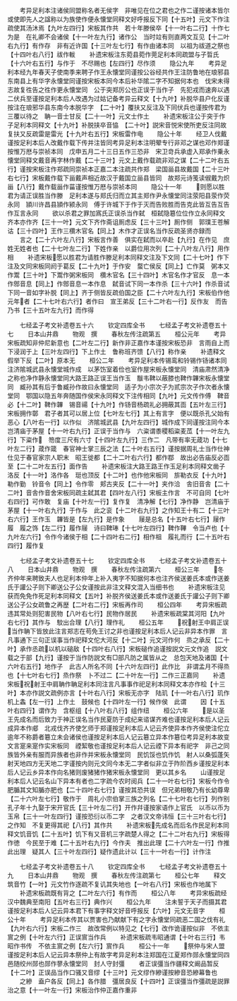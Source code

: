 <!-- { "loadSidebar": true } -->
　　考异足利本注诸侯同盟称名者无侯字　非唯见在位之君也之作二谨按诸本皆尔　或使即先人之諡称以为族使作便永懐堂同释文好呼报反下同【十五叶】元文下作注疏使其汤沐焉【九叶左四行】宋板其作共　若十年滕侯卒【十一叶右二行】十作七为是　在礼卿不会诸侯【十一叶左九行】诸作公　当时竝有则直两文互见【十二叶右九行】有作存　非有近许国【十三叶左七行】有作由诸本同　以祖为祓道之祭也【十四叶右八行】祓作軷
　　补遗宋板注东菀县菀作莞足利本同疏盟与子晢氏【十六叶右五行】与作于　不尽赐也【左四行】尽作须
　　隐公九年
　　考异足利本经九年春天子使南季来聘子作王永懐堂同谨按公谷经共作王注防鲁地在琅邪县东南县上有华字永懐堂同谨按宋板本同今本后补华隂二字不知据何本也　伐宋未得志故复徃告之徃作更永懐堂同　公于突郑厉公也正误于当作子　先犯戎而速奔以遇二伏兵至谨按足利本后人改遇为过姑记备考异云释文【十九叶】补脱华县户化反谨按注在琅邪华县东南今本脱华字　【二十叶】覆扶又反注及下同伏兵也谨按传君为三覆以待之　聃一音士甘反【二十一叶】元文士作土
　　补遗宋板注公于突于作子足利本同释文【十九叶】补脱挟卒音恊　【二十叶】説宋音悦宋使所吏反注同故复扶又反疏雷是雷光【十九叶右五行】宋板雷作电
　　隐公十年
　　经卫人伐戴谨按足利本后人改戴作载下传并注皆同考异足利本注明翚专行非邓之谋也邓作郑谨按惟万厯与崇祯本同　戊申五月二十三日五作三恐非　宋卫竒兵承虚入郑承作乗永懐堂同释文戴音再字林作戴【二十三叶】元文上戴作载疏非邓之谋【二十二叶右五行】谨按宋板注作郑疏同崇祯本正嘉二本注疏共作郑　梁国甾县故戴国【二十三叶右七行】宋板戴作载下甾戴声相近故汉于戴国立甾县皆同　故郑元诗笺读俶戴为炽甾【八行】戴作载甾作菑谨按惟万厯与崇祯本同
　　隐公十一年
　　则愿以胜君为请正误胜当作滕　足利本遂与郑氏归而立其主郑作尹永懐堂同注荥阳县荥作荧永同　頴川许昌县頴作颍永同　傅于许城下于作于灭而告败胜而告克此皆互告互告作互言永同
　　欲以杀君之罪加寪氏正误杀当作弑　桓弑隐簒位位作立永同释文齐本亦作齐【三十一叶】元文下齐作斋诅厠虑反【三十三叶】厠作侧　郭璞王苍解诂【三十四叶】王作三欑木官名【同上】木作才正误名当作反疏圣贤亦録而
　　言之【二十六叶左八行】宋板言作善　俱实在弑而以卒赴【九行】在作见　庶姓无姓者也【二十七叶左二行】下姓作亲　以爵位用次列【二十八叶左八行】用作相
　　补遗宋板愿以胜君为请胜作滕足利本同释文注及下文同【二十七叶】作下注及文同宋板同阏于葛反【二十九叶】于作安　蝥亡侯反【同上】亡作莫　粥本又作鬻【三十叶】下鬻作粥宋板同　欑木官名【三十四叶】木官名作才官反　息一本作鄎音息【同上】作鄎音息一本作息　弑音试下同一本作杀【三十六叶】作杀音试下同一音如字补脱【同上】齐于侧皆反疏伯国之臣【二十六叶左九行】宋板伯作他　元年者【二十七叶右六行】者作曰　宣王弟反【三十二叶右一行】反作友　而告乃书【三十五叶左九行】而作得

　　七经孟子考文补遗卷五十六
　　钦定四库全书
　　七经孟子考文补遗卷五十七
　　日本山井鼎
　　物观　撰
　　春秋左传注疏第五
　　桓公元年
　　考异宋板疏知非仲尼新意也【二叶左二行】新作非正嘉作本谨按宋板恐非　言雨自上而下浸润于上【三叶左四行】下上作土　鲁称班齐馈【八行】称作亲
　　补遗释文假举下反【二叶】原本无
　　桓公二年
　　考异足利本传锡鸾和铃锡作钖诸本同注济隂城武县永懐堂城作成　以茅饬室着俭也室作屋宋板永懐堂同　清庙肃然清净之称也净作静永懐堂同大路王路正误王当作玉　黻韦鞞以蔽膝也鞞作韠宋板永懐堂同　臧孙其有后于鲁臧孙作故曰永懐堂同　适子为小宗次子为贰宗次子作次者永懐堂同　鄂国以隐五年奔随国作侯宋永同释文下注传相同【九叶】元文传作傅　鞞音必【十二叶】鞞作韠　锡音禓【十九叶】作钖音杨疏礼必拥蔽其靣【五叶左三行】宋板拥作鄣　君子者其可以居上位【七叶左七行】其上有言字　便以既杀孔父始有恶心【八叶右一行】以作似　济隂城武县【九叶左四行】城作成下同谨按注同今本　岂清庙于茅屋【十一叶右九行】正误于当作与　六粢谓黍稷稻粢麦苽【十一叶左九行】下粢作　笏度三尺有六寸【十四叶左九行】三作二　凡带有率无葴功【十七叶左二行】葴作箴　春官神士掌三辰之法【二十叶右五行】谨按据周礼士当作仕神仕见于春官家宗人职末　昭王徙都【二十二叶右六行】都作鄀　故出必告庙反必靣至【二十二叶左五行】面作告
　　补遗宋板注大路王路王作玉足利本同释文凿子洛反【十一叶】洛作各　珽也顶反【十二叶】也作他宋板同　旂勒衣反【十九叶】勒作勤　铃音令【同上】令作零　郏古夹反【二十一叶】夹作洽　舎旧音舎【二十二叶】音舎作音舍宋板同疏主弑其君【四叶左八行】宋板主作言　不可自同【七叶右四行】可作敢　复庙【十叶左一行】复作复　清净解【七行】净作静　岂清庙于茅屋【十一叶右九行】于作与　此之衮【十二叶右九行】之作知王十有二【十三叶右六行】王作玉　韠皆是【左九行】是作象
　　屦是总名【十五叶右七行】屦作履　履之饰【左二行】履作屦　诗曰鞞琫【十七叶左四行】鞞作鞸　令当卢也【十九叶左六行】令作今诸侯于相【二十四叶右二行】相作柤　履礼而行【二十五叶右四行】履作复

　　七经孟子考文补遗卷五十七
　　钦定四库全书
　　七经孟子考文补遗卷五十八
　　日本山井鼎
　　物观　撰
　　春秋左传注疏第六
　　桓公三年
　　冬齐仲年来聘致夫人也足利本仲年上补入夷字不知据何本也注齐侯送姜氏本或作送姜氏于讙公子则下卿送公子公女谨按此非注文释文混入当细书也
　　补遗宋板注见获而免免作死足利本同释文【五叶】补脱齐侯送姜氏本或作送姜氏于讙公子则下卿送公子公女疏鲁之再歴【二叶右二行】宋板再作司
　　桓公四年
　　考异宋板疏违其常处则犯害民物【八叶右七行】民物作居民
　　补遗宋板疏棠其河阳【九叶右七行】其作与　駮出合理【八行】理作礼
　　桓公五年
　　祝射王中肩正误当作聃下皆放此注言郑志在苟免王讨之非也谨按足利本后人记云非异本作罪　言凡事通下三句正误事当作祀释文佗大河反【十二叶】元文河作何　烝之承反【二十叶】承作丞疏以机以磓敌【十四叶右八行】宋板磓作追谨按説文元文作追　説文载之于部【九行】谨按于当作防説文有□部凡防之属皆从之　总包天地及诸国【十六叶右五行】地作子　此古人所名不同【十六叶左四行】此作比　非谓孟月不得烝也【十七叶右七行】烝作祭　卜不过二【二十叶左一行】二作三正嘉同
　　补遗宋板祝射王中肩聃作聃足利本同注言凡事事作祀足利本同释文本亦作桧【十三叶】本亦作説文疏例亦言【十叶右八行】宋板无亦字　陆玑【十一叶右八行】玑作机上螽【左一行】上作土　鼓候也【十四叶左一行】候作侯　此谓
　　因【十五叶右四行】谓作为　含枢组【十八叶右八行】组作纽
　　桓公六年
　　是以圣王先成名而后致力于神正误名当作民夏防于成纪来谘谋齐难也谨按足利本后人记云成异本作郕　北戎伐齐齐使乞师于郑谨按足利本后人记云齐使异本作齐侯使注佗立逾年不称爵者簒立未会诸侯也谨按足利本后人记云簒立异本作簒位考异足利本故变文言寔来寔作实宋板同　禋絜敬也谨按足利本后人记云禋下异本有祀字　非己之同族皆外亲有服而异族者也非作并宋板永懐堂同　民饥馁也饥作饥　射人以桑弧蓬矢射天地四方无天地二字谨按内则元文同今本无二字者似非立于阼阶西乡谨按足利本后人记云乡异本作向名猪则废猪猪作猪宋板永懐堂同　更以其乡名
　　山谨按足利本后人记云名山下异本有者也二字疏今农时阅兵【二十一叶右七行】宋板今作令　肥腯其文知腯亦肥也【二十四叶右七行】谨按其恐共误　但兄弟相敬乃有长幼尊卑【二十六叶左七行】敬作于　周礼小宗伯掌三族之列名【二十七叶右七行】列作别　孔子年十九娶于宋开官氏【三十叶左二行】开作幷谨按家语作上官氏　以币以币为玉帛【三十一叶左四行】谨按恐衍以币二字　之者汉文帝讳恒【三十三叶右七行】之作知　不复更得其祀【八行】其作共
　　补遗宋板先成名而后名作民足利本同释文饥音饥【二十五叶】饥下有又音机三字疏楚人得之【二十二叶右九行】宋板得作徳　今民至于难【二十五叶右九行】今作夫　推出此理【二十六叶左一行】作推此出理　疑其人【三十叶左四行】疑作遗此计以【三十一叶右一行】计作注

　　七经孟子考文补遗卷五十八
　　钦定四库全书
　　七经孟子考文补遗卷五十九
　　日本山井鼎
　　物观　撰
　　春秋左传注疏第七
　　桓公七年
　　释文筑音竹【一叶】元文竹作逐疏不复讥其失地也【一叶右八行】宋板也作地属下
　　补遗宋板疏既有背之【二叶左六行】有作而
　　桓公八年
　　考异宋板疏经汉中魏典至南阳【五叶右三行】典作兴
　　桓公九年
　　注未誓于天子而摄其君谨按足利本后人记云异本君下有事字释文好音呼报反【六叶】元文无音字
　　桓公十年
　　考异足利本传其以贾害也乃献献下有之字永懐堂同疏恶二国之伐有礼【九叶右六行】宋板二作三　故改常例以特见之【七行】改作诡谨按似非　不依主賔之例【十叶左六行】正误賔当作兵
　　补遗宋板疏韦昭通谓【十叶右三行】韦昭作书传　不依主賔之例【左六行】賔作兵
　　桓公十一年
　　祭仲与宋人盟谨按足利本后人记云异本祭仲上有故字考异足利本注郑国在江夏郑作郧永懐堂同四邑随绞州郧也郧作蓼永懐堂同　封人守封彊
　　者正误彊当作疆释文阚品暂反【十二叶】正误品当作口骚又音缪【十三叶】元文缪作縿谨按縿音恐縿幕鲁也
　　之縿　盍户各反【同上】各作腊　彊居良反【十四叶】正误彊当作彊疏是説罪治之意【十一叶左一行】宋板治作仲正嘉作重非
